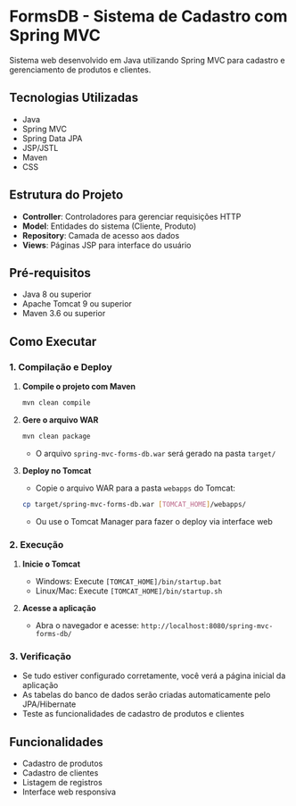 # FormsDB - Sistema de Cadastro com Spring MVC

Sistema web desenvolvido em Java utilizando Spring MVC para cadastro e gerenciamento de produtos e clientes.

## Tecnologias Utilizadas

- Java
- Spring MVC
- Spring Data JPA
- JSP/JSTL
- Maven
- CSS

## Estrutura do Projeto

- **Controller**: Controladores para gerenciar requisições HTTP
- **Model**: Entidades do sistema (Cliente, Produto)
- **Repository**: Camada de acesso aos dados
- **Views**: Páginas JSP para interface do usuário

## Pré-requisitos

- Java 8 ou superior
- Apache Tomcat 9 ou superior
- Maven 3.6 ou superior

## Como Executar

### 1. Compilação e Deploy

1. **Compile o projeto com Maven**
   ```bash
   mvn clean compile
   ```

2. **Gere o arquivo WAR**
   ```bash
   mvn clean package
   ```
   - O arquivo `spring-mvc-forms-db.war` será gerado na pasta `target/`

3. **Deploy no Tomcat**
   - Copie o arquivo WAR para a pasta `webapps` do Tomcat:
   ```bash
   cp target/spring-mvc-forms-db.war [TOMCAT_HOME]/webapps/
   ```
   - Ou use o Tomcat Manager para fazer o deploy via interface web

### 2. Execução

1. **Inicie o Tomcat**
   - Windows: Execute `[TOMCAT_HOME]/bin/startup.bat`
   - Linux/Mac: Execute `[TOMCAT_HOME]/bin/startup.sh`

2. **Acesse a aplicação**
   - Abra o navegador e acesse: `http://localhost:8080/spring-mvc-forms-db/`

### 3. Verificação

- Se tudo estiver configurado corretamente, você verá a página inicial da aplicação
- As tabelas do banco de dados serão criadas automaticamente pelo JPA/Hibernate
- Teste as funcionalidades de cadastro de produtos e clientes

## Funcionalidades

- Cadastro de produtos
- Cadastro de clientes
- Listagem de registros
- Interface web responsiva
